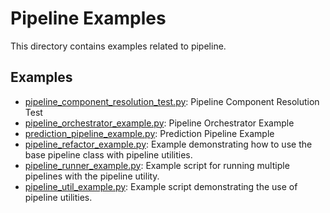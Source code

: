 # Pipeline Examples

This directory contains examples related to pipeline.

## Examples

- [pipeline_component_resolution_test.py](./pipeline_component_resolution_test.py): Pipeline Component Resolution Test
- [pipeline_orchestrator_example.py](./pipeline_orchestrator_example.py): Pipeline Orchestrator Example
- [prediction_pipeline_example.py](./prediction_pipeline_example.py): Prediction Pipeline Example
- [pipeline_refactor_example.py](./pipeline_refactor_example.py): Example demonstrating how to use the base pipeline class with pipeline utilities.
- [pipeline_runner_example.py](./pipeline_runner_example.py): Example script for running multiple pipelines with the pipeline utility.
- [pipeline_util_example.py](./pipeline_util_example.py): Example script demonstrating the use of pipeline utilities.
